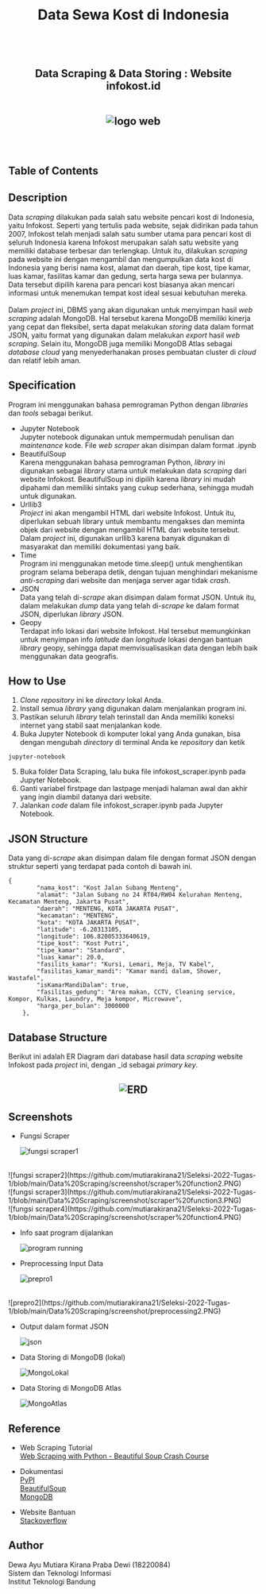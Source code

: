 <h1 align="center">
  <br>
  Data Sewa Kost di Indonesia
  <br>
  <br>
</h1>

<h2 align="center">
  <br>
  Data Scraping & Data Storing : Website infokost.id
  <br>
  <br>

  ![logo web](https://github.com/mutiarakirana21/Seleksi-2022-Tugas-1/blob/main/logo.jpg)

  <br>

</h2>

## Table of Contents

## Description
Data _scraping_ dilakukan pada salah satu website pencari kost di Indonesia, yaitu Infokost. Seperti yang tertulis pada website, sejak didirikan pada tahun 2007, Infokost telah menjadi salah satu sumber utama para pencari kost di seluruh Indonesia karena Infokost merupakan salah satu website yang memiliki database terbesar dan terlengkap. Untuk itu, dilakukan _scraping_ pada website ini dengan mengambil dan mengumpulkan data kost di Indonesia yang berisi nama kost, alamat dan daerah, tipe kost, tipe kamar, luas kamar, fasilitas kamar dan gedung, serta harga sewa per bulannya. Data tersebut dipilih karena para pencari kost biasanya akan mencari informasi untuk menemukan tempat kost ideal sesuai kebutuhan mereka.
<br>
<br>
Dalam _project_ ini, DBMS yang akan digunakan untuk menyimpan hasil _web scraping_ adalah MongoDB. Hal tersebut karena MongoDB memiliki kinerja yang cepat dan fleksibel, serta dapat melakukan _storing_ data dalam format JSON, yaitu format yang digunakan dalam melakukan _export_ hasil _web scraping_. Selain itu, MongoDB juga memiliki MongoDB Atlas sebagai _database cloud_ yang menyederhanakan proses pembuatan cluster di _cloud_ dan relatif lebih aman.

## Specification
Program ini menggunakan bahasa pemrograman Python dengan _libraries_ dan _tools_ sebagai berikut.
  - Jupyter Notebook
    <br>
    Jupyter notebook digunakan untuk mempermudah penulisan dan _maintenance_ kode. File _web scraper_ akan disimpan dalam format .ipynb
  - BeautifulSoup
    <br>
    Karena menggunakan bahasa pemrograman Python, _library_ ini digunakan sebagai _library_ utama untuk melakukan data _scraping_ dari website Infokost. BeautifulSoup ini dipilih karena _library_ ini mudah dipahami dan memiliki sintaks yang cukup sederhana, sehingga mudah untuk digunakan.
  - Urllib3
    <br>
    _Project_ ini akan mengambil HTML dari website Infokost. Untuk itu, diperlukan sebuah library untuk membantu mengakses dan meminta objek dari website dengan mengambil HTML dari website tersebut. Dalam _project_ ini, digunakan urllib3 karena banyak digunakan di masyarakat dan memiliki dokumentasi yang baik.
  - Time
    <br>
    Program ini menggunakan metode time.sleep() untuk menghentikan program selama beberapa detik, dengan tujuan menghindari mekanisme _anti-scraping_ dari website dan menjaga server agar tidak _crash_.
  - JSON
    <br>
    Data yang telah di-_scrape_ akan disimpan dalam format JSON. Untuk itu, dalam melakukan _dump_ data yang telah di-_scrape_ ke dalam format JSON, diperlukan _library_ JSON.
  - Geopy
    <br>
    Terdapat info lokasi dari website Infokost. Hal tersebut memungkinkan untuk menyimpan info _latitude_ dan _longitude_ lokasi dengan bantuan _library_ geopy, sehingga dapat memvisualisasikan data dengan lebih baik menggunakan data geografis.
## How to Use
1. _Clone_ _repository_ ini ke _directory_ lokal Anda.
2. Install semua _library_ yang digunakan dalam menjalankan program ini.
3. Pastikan seluruh _library_ telah terinstall dan Anda memiliki koneksi internet yang stabil saat menjalankan kode.
4. Buka Jupyter Notebook di komputer lokal yang Anda gunakan, bisa dengan mengubah _directory_ di terminal Anda ke _repository_ dan ketik
```
jupyter-notebook
```
5. Buka folder Data Scraping, lalu buka file infokost_scraper.ipynb pada Jupyter Notebook.
6. Ganti variabel firstpage dan lastpage menjadi halaman awal dan akhir yang ingin diambil datanya dari website.
7. Jalankan _code_ dalam file infokost_scraper.ipynb pada Jupyter Notebook.

## JSON Structure
Data yang di-_scrape_ akan disimpan dalam file dengan format JSON dengan struktur seperti yang terdapat pada contoh di bawah ini.
```
{
        "nama_kost": "Kost Jalan Subang Menteng",
        "alamat": "Jalan Subang no 24 RT04/RW04 Kelurahan Menteng, Kecamatan Menteng, Jakarta Pusat",
        "daerah": "MENTENG, KOTA JAKARTA PUSAT",
        "kecamatan": "MENTENG",
        "kota": "KOTA JAKARTA PUSAT",
        "latitude": -6.20313105,
        "longitude": 106.82005333640619,
        "tipe_kost": "Kost Putri",
        "tipe_kamar": "Standard",
        "luas_kamar": 20.0,
        "fasilits_kamar": "Kursi, Lemari, Meja, TV Kabel",
        "fasilitas_kamar_mandi": "Kamar mandi dalam, Shower, Wastafel",
        "isKamarMandiDalam": true,
        "fasilitas_gedung": "Area makan, CCTV, Cleaning service, Kompor, Kulkas, Laundry, Meja kompor, Microwave",
        "harga_per_bulan": 3000000
    },
```
## Database Structure
Berikut ini adalah ER Diagram dari database hasil data _scraping_ website Infokost pada _project_ ini, dengan _id sebagai _primary key_.
<h2 align="center">

![ERD](Data%20Storing/design/ERD%20Seleksi%20Basdat%20(infokost).jpg)

<h2>

## Screenshots
- Fungsi Scraper

  ![fungsi scraper1](https://github.com/mutiarakirana21/Seleksi-2022-Tugas-1/blob/main/Data%20Scraping/screenshot/scraper%20function1.PNG)
<br>
  ![fungsi scraper2](https://github.com/mutiarakirana21/Seleksi-2022-Tugas-1/blob/main/Data%20Scraping/screenshot/scraper%20function2.PNG)
<br>
  ![fungsi scraper3](https://github.com/mutiarakirana21/Seleksi-2022-Tugas-1/blob/main/Data%20Scraping/screenshot/scraper%20function3.PNG)
<br>
  ![fungsi scraper4](https://github.com/mutiarakirana21/Seleksi-2022-Tugas-1/blob/main/Data%20Scraping/screenshot/scraper%20function4.PNG)

- Info saat program dijalankan
  
  ![program running](https://github.com/mutiarakirana21/Seleksi-2022-Tugas-1/blob/main/Data%20Scraping/screenshot/scraper%20running.PNG)

- Preprocessing Input Data
 
  ![prepro1](https://github.com/mutiarakirana21/Seleksi-2022-Tugas-1/blob/main/Data%20Scraping/screenshot/preprocessing1.PNG)
<br>
  ![prepro2](https://github.com/mutiarakirana21/Seleksi-2022-Tugas-1/blob/main/Data%20Scraping/screenshot/preprocessing2.PNG)

- Output dalam format JSON
  
  ![json](https://github.com/mutiarakirana21/Seleksi-2022-Tugas-1/blob/main/Data%20Scraping/screenshot/merge%20and%20output%20to%20json.PNG)

- Data Storing di MongoDB (lokal)
  
  ![MongoLokal](https://github.com/mutiarakirana21/Seleksi-2022-Tugas-1/blob/main/Data%20Scraping/screenshot/storing%20mongo%20(local).PNG)

- Data Storing di MongoDB Atlas

  ![MongoAtlas](https://github.com/mutiarakirana21/Seleksi-2022-Tugas-1/blob/main/Data%20Scraping/screenshot/storing%20mongo%20(cloud).PNG)

## Reference
- Web Scraping Tutorial
  <br>
  [Web Scraping with Python - Beautiful Soup Crash Course](https://www.youtube.com/watch?v=XVv6mJpFOb0)
  
- Dokumentasi
  <br>
  [PyPI](https://pypi.org/)
  <br>
  [BeautifulSoup](https://www.crummy.com/software/BeautifulSoup/bs4/doc/#extract)
  <br>
  [MongoDB](https://www.mongodb.com/docs/)

- Website Bantuan
  <br>
  [Stackoverflow](https://stackoverflow.com/)

## Author
Dewa Ayu Mutiara Kirana Praba Dewi (18220084)
<br>
Sistem dan Teknologi Informasi
<br>
Institut Teknologi Bandung